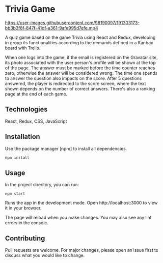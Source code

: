 # Trivia Game


https://user-images.githubusercontent.com/98190097/191303173-bb3b3f8f-847f-41df-a361-9afe995d7efe.mp4



A quiz game based on the game Trivia using React and Redux, developing in group its functionalities according to the demands defined in a Kanban board with Trello.

When one logs into the game, if the email is registered on the Gravatar site, its photo associated with the user person's profile will be shown at the top of the page.
The answer must be marked before the time counter reaches zero, otherwise the answer will be considered wrong. The time one spends to answer the question also impacts on the score.
After 5 questions answered, the player is redirected to the score screen, where the text shown depends on the number of correct answers. There's also a ranking page at the end of each game.

## Technologies
React, Redux, CSS, JavaScript

## Installation

Use the package manager [npm] to install all dependencies.

```bash
npm install
```

## Usage

In the project directory, you can run:

```
npm start
```
Runs the app in the development mode.
Open http://localhost:3000 to view it in your browser.

The page will reload when you make changes.
You may also see any lint errors in the console.

## Contributing
Pull requests are welcome. For major changes, please open an issue first to discuss what you would like to change.
